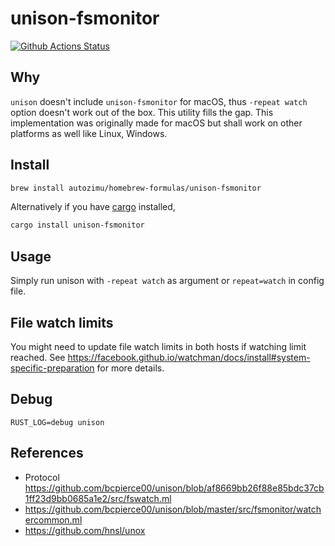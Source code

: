 # unison-fsmonitor

[![Github Actions Status](https://github.com/autozimu/unison-fsmonitor/workflows/build-and-test/badge.svg)](https://github.com/autozimu/unison-fsmonitor/actions?query=workflow%3Abuild-and-test)

## Why

`unison` doesn't include `unison-fsmonitor` for macOS, thus `-repeat watch` option doesn't work out of the box. This utility fills the gap. This implementation was originally made for macOS but shall work on other platforms as well like Linux, Windows.

## Install

```sh
brew install autozimu/homebrew-formulas/unison-fsmonitor
```

Alternatively if you have [cargo](https://github.com/rust-lang/cargo) installed,

```sh
cargo install unison-fsmonitor
```

## Usage

Simply run unison with `-repeat watch` as argument or `repeat=watch` in config file.

## File watch limits 

You might need to update file watch limits in both hosts if watching limit reached. See <https://facebook.github.io/watchman/docs/install#system-specific-preparation> for more details.

## Debug

```
RUST_LOG=debug unison
```

## References

- Protocol <https://github.com/bcpierce00/unison/blob/af8669bb26f88e85bdc37cb1ff23d9bb0685a1e2/src/fswatch.ml>
- <https://github.com/bcpierce00/unison/blob/master/src/fsmonitor/watchercommon.ml>
- <https://github.com/hnsl/unox>
